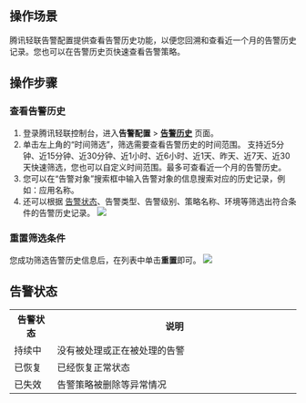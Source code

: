 ## 操作场景

腾讯轻联告警配置提供查看告警历史功能，以便您回溯和查看近一个月的告警历史记录。您也可以在告警历史页快速查看告警策略。

## 操作步骤

### 查看告警历史

1. 登录腾讯轻联控制台，进入**告警配置** > [**告警历史**](https://ipaas.tencentcloud.com/login) 页面。
2. 单击左上角的“时间筛选”，筛选需要查看告警历史的时间范围。
   支持近5分钟、近15分钟、近30分钟、近1小时、近6小时、近1天、昨天、近7天、近30天快速筛选，您也可以自定义时间范围。最多可查看近一个月的告警历史。
3. 您可以在“告警对象”搜索框中输入告警对象的信息搜索对应的历史记录，例如：应用名称。
4. 还可以根据 [告警状态](#state)、告警类型、告警级别、策略名称、环境等筛选出符合条件的告警历史记录。
   ![](https://qcloudimg.tencent-cloud.cn/raw/2affbdfc1403182909b8541f81ac8988.png)

### 重置筛选条件

您成功筛选告警历史信息后，在列表中单击**重置**即可。
![](https://staticintl.cloudcachetci.com/yehe/backend-news/k8fR055_f08546b75ce22a3746c2f0d719462a09.png)

[](id:state)
## 告警状态
<table>
<tbody>
<tr>
<th width="15%">告警状态</th>
<th width="85%">说明</th>
</tr>
<tr>
<td>持续中</td>
<td>没有被处理或正在被处理的告警</td>
</tr>
<tr>
<td>已恢复</td>
<td> 已经恢复正常状态</td>
</tr>
<tr>
<td>已失效
</td><td> 告警策略被删除等异常情况
</td></tr>
</tbody></table>

